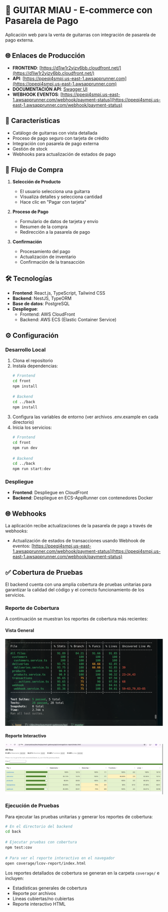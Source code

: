 # 🎸 GUITAR MIAU - E-commerce con Pasarela de Pago

Aplicación web para la venta de guitarras con integración de pasarela de pago externa.

## 🌐 Enlaces de Producción

- **FRONTEND**: [https://d1iw1r2yizv6bb.cloudfront.net/](https://d1iw1r2yizv6bb.cloudfront.net/)
- **API**: [https://ppeqi4smpj.us-east-1.awsapprunner.com](https://ppeqi4smpj.us-east-1.awsapprunner.com)
- **DOCUMENTACIÓN API**: [Swagger UI](https://ppeqi4smpj.us-east-1.awsapprunner.com/miau/docs#/)
- **WEBHOOK EVENTOS**: [https://ppeqi4smpj.us-east-1.awsapprunner.com/webhook/payment-status](https://ppeqi4smpj.us-east-1.awsapprunner.com/webhook/payment-status)


## 🚀 Características

- Catálogo de guitarras con vista detallada
- Proceso de pago seguro con tarjeta de crédito
- Integración con pasarela de pago externa
- Gestión de stock 
- Webhooks para actualización de estados de pago

## 🔄 Flujo de Compra

1. **Selección de Producto**
   - El usuario selecciona una guitarra
   - Visualiza detalles y selecciona cantidad
   - Hace clic en "Pagar con tarjeta"

2. **Proceso de Pago**
   - Formulario de datos de tarjeta y envío
   - Resumen de la compra
   - Redirección a la pasarela de pago

3. **Confirmación**
   - Procesamiento del pago
   - Actualización de inventario
   - Confirmación de la transacción

## 🛠️ Tecnologías

- **Frontend**: React.js, TypeScript, Tailwind CSS
- **Backend**: NestJS, TypeORM
- **Base de datos**: PostgreSQL
- **Despliegue**:
  - Frontend: AWS CloudFront
  - Backend: AWS ECS (Elastic Container Service)

## ⚙️ Configuración

### Desarrollo Local

1. Clona el repositorio
2. Instala dependencias:
   ```bash
   # Frontend
   cd front
   npm install
   
   # Backend
   cd ../back
   npm install
   ```
3. Configura las variables de entorno (ver archivos .env.example en cada directorio)
4. Inicia los servicios:
   ```bash
   # Frontend
   cd front
   npm run dev
   
   # Backend
   cd ../back
   npm run start:dev
   ```

### Despliegue

- **Frontend**: Despliegue en CloudFront 
- **Backend**: Despliegue en ECS-AppRunner con contenedores Docker

## 🌐 Webhooks

La aplicación recibe actualizaciones de la pasarela de pago a través de webhooks:
- Actualización de estados de transacciones usando Webhook de eventos: [https://ppeqi4smpj.us-east-1.awsapprunner.com/webhook/payment-status](https://ppeqi4smpj.us-east-1.awsapprunner.com/webhook/payment-status)



## ✅ Cobertura de Pruebas

El backend cuenta con una amplia cobertura de pruebas unitarias para garantizar la calidad del código y el correcto funcionamiento de los servicios. 

### Reporte de Cobertura

A continuación se muestran los reportes de cobertura más recientes:

#### Vista General
![Cobertura de Pruebas Unitarias](./docs/coverage.png)

#### Reporte Interactivo
![Reporte Interactivo de Cobertura](./docs/icov.png)

### Ejecución de Pruebas

Para ejecutar las pruebas unitarias y generar los reportes de cobertura:

```bash
# En el directorio del backend
cd back

# Ejecutar pruebas con cobertura
npm test:cov

# Para ver el reporte interactivo en el navegador
open coverage/lcov-report/index.html
```

Los reportes detallados de cobertura se generan en la carpeta `coverage/` e incluyen:
- Estadísticas generales de cobertura
- Reporte por archivos
- Líneas cubiertas/no cubiertas
- Reporte interactivo HTML

